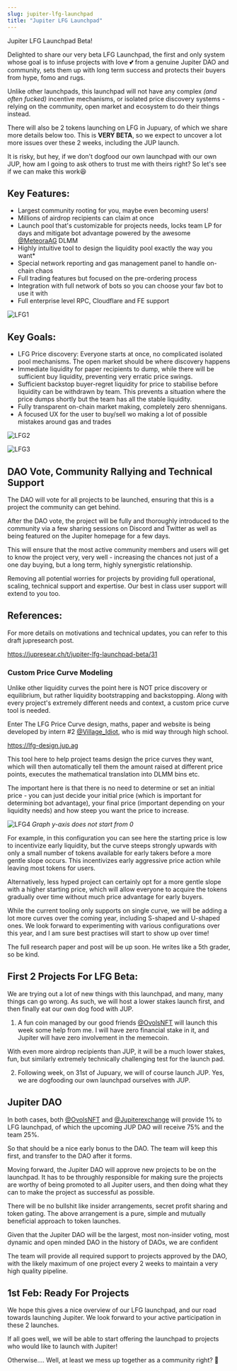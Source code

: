 ```yaml
---
slug: jupiter-lfg-launchpad
title: "Jupiter LFG Launchpad"
---
```


Jupiter LFG Launchpad Beta!

Delighted to share our very beta LFG Launchpad, the first and only system whose goal is to infuse projects with love 💕 from a genuine Jupiter DAO and community, sets them up with long term success and protects their buyers from hype, fomo and rugs.

Unlike other launchpads, this launchpad will not have any complex *(and often fucked)* incentive mechanisms, or isolated price discovery systems - relying on the community, open market and ecosystem to do their things instead.

There will also be 2 tokens launching on LFG in Jupuary, of which we share more details below too. This is **VERY BETA**, so we expect to uncover a lot more issues over these 2 weeks, including the JUP launch.

It is risky, but hey, if we don't dogfood our own launchpad with our own JUP, how am I going to ask others to trust me with theirs right? So let's see if we can make this work😆

## Key Features:
- Largest community rooting for you, maybe even becoming users!
 - Millions of airdrop recipients can claim at once
- Launch pool that's customizable for projects needs, locks team LP for days and mitigate bot advantage powered by the awesome [@MeteoraAG](https://twitter.com/MeteoraAG) DLMM
- Highly intuitive tool to design the liquidity pool exactly the way you want*
- Special network reporting and gas management panel to handle on-chain chaos
- Full trading features but focused on the pre-ordering process 
- Integration with full network of bots so you can choose your fav bot to use it with
- Full enterprise level RPC, Cloudflare and FE support

![LFG1](lfg1.jpeg)

## Key Goals:
- LFG Price discovery: Everyone starts at once, no complicated isolated pool mechanisms. The open market should be where discovery happens
- Immediate liquidity for paper recipients to dump, while there will be sufficient buy liquidity, preventing very erratic price swings.
- Sufficient backstop buyer-regret liquidity for price to stabilise before liquidity can be withdrawn by team. This prevents a situation where the price dumps shortly but the team has all the stable liquidity.
- Fully transparent on-chain market making, completely zero shennigans. 
- A focused UX for the user to buy/sell wo making a lot of possible mistakes around gas and trades

![LFG2](lfg2.jpeg)

![LFG3](lfg3.jpeg)

## DAO Vote, Community Rallying and Technical Support

The DAO will vote for all projects to be launched, ensuring that this is a project the community can get behind.

After the DAO vote, the project will be fully and thoroughly introduced to the community via a few sharing sessions on Discord and Twitter as well as being featured on the Jupiter homepage for a few days.

This will ensure that the most active community members and users will get to know the project very, very well - increasing the chances not just of a one day buying, but a long term, highly synergistic relationship.

Removing all potential worries for projects by providing full operational, scaling, technical support and expertise. Our best in class user support will extend to you too.

## References:
For more details on motivations and technical updates, you can refer to this draft jupresearch post.

https://jupresear.ch/t/jupiter-lfg-launchpad-beta/31

### Custom Price Curve Modeling

Unlike other liquidity curves the point here is NOT price discovery or equilibrium, but rather liquidity bootstrapping and backstopping. Along with every project's extremely different needs and context, a custom price curve tool is needed.

Enter The LFG Price Curve design, maths, paper and website is being developed by intern #2 [@Village_Idiot](https://twitter.com/Village_Idiot), who is mid way through high school. 

https://lfg-design.jup.ag

This tool here to help project teams design the price curves they want, which will then automatically tell them the amount raised at different price points, executes the mathematical translation into DLMM bins etc.

The important here is that there is no need to determine or set an initial price - you can just decide your initial price (which is important for determining bot advantage), your final price (important depending on your liquidity needs) and how steep you want the price to increase.


![LFG4](lfg4.jpeg)
 *Graph y-axis does not start from 0*


 For example, in this configuration you can see here the starting price is low to incentivize early liquidity, but the curve steeps strongly upwards with only a small number of tokens available for early takers before a more gentle slope occurs. This incentivizes early aggressive price action while leaving most tokens for users.

Alternatively, less hyped project can certainly opt for a more gentle slope with a higher starting price, which will allow everyone to acquire the tokens gradually over time without much price advantage for early buyers.

While the current tooling only supports on single curve, we will be adding a lot more curves over the coming year, including S-shaped and U-shaped ones.  We look forward to experimenting with various configurations over this year, and I am sure best practises will start to show up over time!

The full research paper and post will be up soon. He writes like a 5th grader, so be kind.

## First 2 Projects For LFG Beta:

We are trying out a lot of new things with this launchpad, and many, many things can go wrong. As such, we will host a lower stakes launch first, and then finally eat our own dog food with JUP. 

1. A fun coin managed by our good friends [@OvolsNFT](https://twitter.com/OvolsNFT) will launch this week some help from me.  I will have zero financial stake in it, and Jupiter will have zero involvement in the memecoin. 

With even more airdrop recipients than JUP, it will be a much lower stakes, fun, but similarly extremely technically challenging test for the launch pad.

2. Following week, on 31st of Jupuary, we will of course launch JUP. Yes, we are dogfooding our own launchpad ourselves with JUP. 

## Jupiter DAO

In both cases, both [@OvolsNFT](https://twitter.com/OvolsNFT) and [@Jupiterexchange](https://twitter.com/Jupiterexchange) will provide 1% to LFG launchpad, of which the upcoming JUP DAO will receive 75% and the team 25%. 

So that should be a nice early bonus to the DAO. The team will keep this first, and transfer to the DAO after it forms.

Moving forward, the Jupiter DAO will approve new projects to be on the launchpad. It has to be throughly responsible for making sure the projects are worthy of being promoted to all Jupiter users, and then doing what they can to make the project as successful as possible.

There will be no bullshit like insider arrangements, secret profit sharing and token gating. The above arrangement is a pure, simple and mutually beneficial approach to token launches.

Given that the Jupiter DAO will be the largest, most non-insider voting, most dynamic and open minded DAO in the history of DAOs, we are confident 

The team will provide all required support to projects approved by the DAO, with the likely maximum of one project every 2 weeks to maintain a very high quality pipeline.

## 1st Feb: Ready For Projects
We hope this gives a nice overview of our LFG launchpad, and our road towards launching Jupiter. We look forward to your active participation in these 2 launches. 

If all goes well, we will be able to start offering the launchpad to projects who would like to launch with Jupiter!

Otherwise.... Well, at least we mess up together as a community right? 🩷
